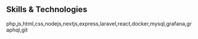 ## Skills & Technologies

php,js,html,css,nodejs,nextjs,express,laravel,react,docker,mysql,grafana,graphql,git

